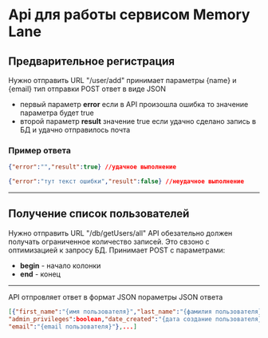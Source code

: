 # Api для работы сервисом Memory Lane
## Предварительное регистрация

Нужно отправить URL "/user/add" принимает параметры {name} и {email} тип отправки POST ответ в виде JSON

- первый параметр **error** если в API произошла ошибка то значение параметра будет true
- второй параметр **result** значение true если удачно сделано запись в БД и удачно отправилось почта

### Пример ответа
```json
{"error":"","result":true} //удачное выполнение
```
```json
{"error":"тут текст ошибки","result":false} //неудачное выполнение
```
***

## Получение список пользователей

Нужно отправить URL "/db/getUsers/all" 
API обезательно должен получать ограниченное количество записей. Это свзоно с оптимизацией к запросу БД.
Принимает POST с параметрами:
- **begin** - начало колонки
- **end** - конец
***
API отпровляет ответ в формат JSON
пораметры JSON ответа
```json
[{"first_name":"{имя пользователя}","last_name":"{фамилия пользователя}",
"admin_privileges":boolean,"date_created":"{дата создание пользователя}",
"email":"{email пользователя}"},...]
```
